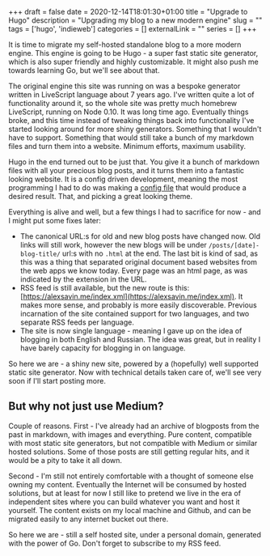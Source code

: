 +++ 
draft = false
date = 2020-12-14T18:01:30+01:00
title = "Upgrade to Hugo"
description = "Upgrading my blog to a new modern engine"
slug = "" 
tags = ['hugo', 'indieweb']
categories = []
externalLink = ""
series = []
+++

It is time to migrate my self-hosted standalone blog to a more modern engine. This engine is going to be Hugo - a super fast static site generator, which is also super friendly and highly customizable. It might also push me towards learning Go, but we'll see about that.

The original engine this site was running on was a bespoke generator written in LiveScript language about 7 years ago. I've written quite a lot of functionality around it, so the whole site was pretty much homebrew LiveScript, running on Node 0.10. It was long time ago. Eventually things broke, and this time instead of tweaking things back into functionality I've started looking around for more shiny generators. Something that I wouldn't have to support. Something that would still take a bunch of my markdown files and turn them into a website. Minimum efforts, maximum usability.

Hugo in the end turned out to be just that. You give it a bunch of markdown files with all your precious blog posts, and it turns them into a fantastic looking website. It is a config driven development, meaning the most programming I had to do was making a [config file](https://github.com/asavin/alexsavin.me.hugo/blob/main/config.toml) that would produce a desired result. That, and picking a great looking theme.

Everything is alive and well, but a few things I had to sacrifice for now - and I might put some fixes later:

* The canonical URL:s for old and new blog posts have changed now. Old links will still work, however the new blogs will be under `/posts/[date]-blog-title/` url:s with no `.html` at the end. The last bit is kind of sad, as this was a thing that separated original document based websites from the web apps we know today. Every page was an html page, as was indicated by the extension in the URL.
* RSS feed is still available, but the new route is this: [https://alexsavin.me/index.xml](https://alexsavin.me/index.xml). It makes more sense, and probably is more easily discoverable. Previous incarnation of the site contained support for two languages, and two separate RSS feeds per language.
* The site is now single language - meaning I gave up on the idea of blogging in both English and Russian. The idea was great, but in reality I have barely capacity for blogging in on language.

So here we are - a shiny new site, powered by a (hopefully) well supported static site generator. Now with technical details taken care of, we'll see very soon if I'll start posting more.

## But why not just use Medium?

Couple of reasons. First - I've already had an archive of blogposts from the past in markdown, with images and everything. Pure content, compatible with most static site generators, but not compatible with Medium or similar hosted solutions. Some of those posts are still getting regular hits, and it would be a pity to take it all down.

Second - I'm still not entirely comfortable with a thought of someone else owning my content. Eventually the Internet will be consumed by hosted solutions, but at least for now I still like to pretend we live in the era of independent sites where you can build whatever you want and host it yourself. The content exists on my local machine and Github, and can be migrated easily to any internet bucket out there.

So here we are - still a self hosted site, under a personal domain, generated with the power of Go. Don't forget to subscribe to my RSS feed.
